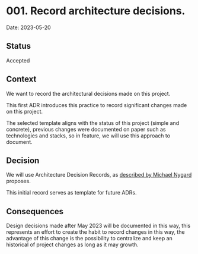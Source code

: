 # 001. Record architecture decisions.

Date: 2023-05-20

## Status

Accepted

## Context

We want to record the architectural decisions made on this project.

This first ADR introduces this practice to record significant changes made on this project.

The selected template aligns with the status of this project (simple and concrete), previous changes were documented on paper such as technologies and stacks, so in feature, we will use this approach to document.

## Decision

We will use Architecture Decision Records, as [described by Michael Nygard](https://github.com/joelparkerhenderson/architecture-decision-record/blob/main/templates/decision-record-template-by-michael-nygard/index.md) proposes.

This initial record serves as template for future ADRs.


## Consequences

Design decisions made after May 2023 will be documented in this way, this represents an effort to create the habit to record changes in this way, the advantage of this change is the possibility to centralize and keep an historical of project changes as long as it may growth.


